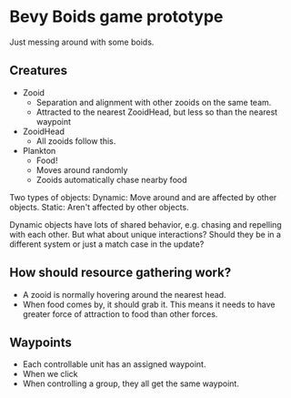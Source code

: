 # Bevy Boids game prototype

Just messing around with some boids.

## Creatures

- Zooid
  - Separation and alignment with other zooids on the same team.
  - Attracted to the nearest ZooidHead, but less so than the nearest waypoint
- ZooidHead
  - All zooids follow this.
- Plankton
  - Food!
  - Moves around randomly
  - Zooids automatically chase nearby food

Two types of objects:
Dynamic: Move around and are affected by other objects.
Static: Aren't affected by other objects.

Dynamic objects have lots of shared behavior, e.g. chasing and repelling with each other.
But what about unique interactions?
Should they be in a different system or just a match case in the update?

## How should resource gathering work?

- A zooid is normally hovering around the nearest head.
- When food comes by, it should grab it. This means it needs to have greater force of attraction to food than other forces.

## Waypoints

- Each controllable unit has an assigned waypoint.
- When we click 
- When controlling a group, they all get the same waypoint.